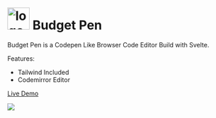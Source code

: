 # <img src="https://api.iconify.design/line-md:buy-me-a-coffee-twotone.svg?color=%23adbac7" alt="logo" width="50"/> Budget Pen

Budget Pen is a Codepen Like Browser Code Editor Build with Svelte.

Features:

- Tailwind Included
- Codemirror Editor

[Live Demo](https://budget-pen.vercel.app/)

![](screenshot.png)
